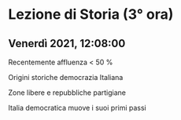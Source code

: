 #  Lezione di Storia (3° ora)
## Venerdì 2021, 12:08:00


Recentemente affluenza < 50 %


Origini storiche democrazia
Italiana


Zone libere e repubbliche partigiane

Italia democratica muove i suoi primi passi
<!--stackedit_data:
eyJoaXN0b3J5IjpbLTE4MjIzMjkwMjBdfQ==
-->